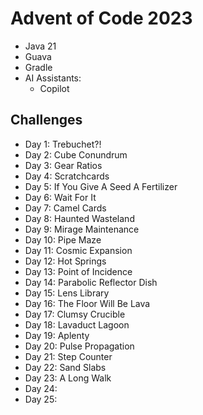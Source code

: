 # Advent of Code 2023

- Java 21
- Guava
- Gradle
- AI Assistants:
  - Copilot

## Challenges

- Day 1: Trebuchet?!
- Day 2: Cube Conundrum
- Day 3: Gear Ratios
- Day 4: Scratchcards
- Day 5: If You Give A Seed A Fertilizer
- Day 6: Wait For It
- Day 7: Camel Cards
- Day 8: Haunted Wasteland 
- Day 9: Mirage Maintenance
- Day 10: Pipe Maze
- Day 11: Cosmic Expansion
- Day 12: Hot Springs
- Day 13: Point of Incidence
- Day 14: Parabolic Reflector Dish
- Day 15: Lens Library
- Day 16: The Floor Will Be Lava
- Day 17: Clumsy Crucible
- Day 18: Lavaduct Lagoon
- Day 19: Aplenty
- Day 20: Pulse Propagation
- Day 21: Step Counter
- Day 22: Sand Slabs
- Day 23: A Long Walk
- Day 24: 
- Day 25: 
